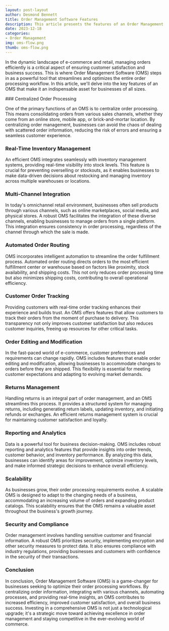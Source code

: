 ```yaml
---
layout: post-layout
author: Desmond Bennett
title: Order Management Software Features
description: This article presents the features of an Order Management Software (OMS).
date: 2023-12-18
categories:
- Order Management
img: oms-flow.png
thumb: oms-flow.png
---
```


<p>
    In the dynamic landscape of e-commerce and retail, managing orders efficiently 
    is a critical aspect of ensuring customer satisfaction and business success. 
    This is where Order Management Software (OMS) steps in as a powerful tool that 
    streamlines and optimizes the entire order processing workflow. In this article, 
    we'll delve into the key features of an OMS that make it an indispensable asset 
    for businesses of all sizes.
</p>
<!--more-->
### Centralized Order Processing
<p>
    One of the primary functions of an OMS is to centralize order processing. This 
    means consolidating orders from various sales channels, whether they come from 
    an online store, mobile app, or brick-and-mortar location. By centralizing order 
    management, businesses can avoid the chaos of dealing with scattered order 
    information, reducing the risk of errors and ensuring a seamless customer experience.
</p>

### Real-Time Inventory Management
<p>
    An efficient OMS integrates seamlessly with inventory management systems, 
    providing real-time visibility into stock levels. This feature is crucial for 
    preventing overselling or stockouts, as it enables businesses to make data-driven 
    decisions about restocking and managing inventory across multiple warehouses or locations.
</p>

### Multi-Channel Integration
<p>
    In today's omnichannel retail environment, businesses often sell products 
    through various channels, such as online marketplaces, social media, and 
    physical stores. A robust OMS facilitates the integration of these diverse 
    channels, enabling businesses to manage orders from a single platform. 
    This integration ensures consistency in order processing, regardless of the 
    channel through which the sale is made.
</p>

### Automated Order Routing
<p>
    OMS incorporates intelligent automation to streamline the order fulfillment 
    process. Automated order routing directs orders to the most efficient 
    fulfillment center or warehouse based on factors like proximity, stock 
    availability, and shipping costs. This not only reduces order processing 
    time but also minimizes shipping costs, contributing to overall 
    operational efficiency.
</p>

### Customer Order Tracking
<p>
    Providing customers with real-time order tracking enhances their experience 
    and builds trust. An OMS offers features that allow customers to track their 
    orders from the moment of purchase to delivery. This transparency not only 
    improves customer satisfaction but also reduces customer inquiries, freeing up 
    resources for other critical tasks.
</p>

### Order Editing and Modification
<p>
    In the fast-paced world of e-commerce, customer preferences and requirements 
    can change rapidly. OMS includes features that enable order editing and 
    modification, allowing businesses to accommodate changes to orders before 
    they are shipped. This flexibility is essential for meeting customer 
    expectations and adapting to evolving market demands.
</p>

### Returns Management
<p>
    Handling returns is an integral part of order management, and an OMS 
    streamlines this process. It provides a structured system for managing 
    returns, including generating return labels, updating inventory, and 
    initiating refunds or exchanges. An efficient returns management system is 
    crucial for maintaining customer satisfaction and loyalty.
</p>

### Reporting and Analytics
<p>
    Data is a powerful tool for business decision-making. OMS includes robust 
    reporting and analytics features that provide insights into order trends, 
    customer behavior, and inventory performance. By analyzing this data, 
    businesses can identify areas for improvement, optimize inventory levels, 
    and make informed strategic decisions to enhance overall efficiency.
</p>

### Scalability
<p>
    As businesses grow, their order processing requirements evolve. A scalable 
    OMS is designed to adapt to the changing needs of a business, accommodating 
    an increasing volume of orders and expanding product catalogs. This scalability 
    ensures that the OMS remains a valuable asset throughout the business's growth 
    journey.
</p>

### Security and Compliance
<p>
    Order management involves handling sensitive customer and financial information. 
    A robust OMS prioritizes security, implementing encryption and other security 
    measures to protect data. It also ensures compliance with industry regulations, 
    providing businesses and customers with confidence in the security of 
    their transactions.
</p>

### Conclusion
<p>
    In conclusion, Order Management Software (OMS) is a game-changer for businesses 
    seeking to optimize their order processing workflows. By centralizing order 
    information, integrating with various channels, automating processes, and 
    providing real-time insights, an OMS contributes to increased efficiency, 
    improved customer satisfaction, and overall business success. Investing in a 
    comprehensive OMS is not just a technological upgrade; it's a strategic move 
    toward achieving excellence in order management and staying competitive in the 
    ever-evolving world of commerce.
</p>
